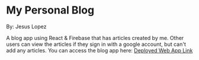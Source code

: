 # My Personal Blog

By: Jesus Lopez

A blog app using React & Firebase that has articles created by me. Other users can view the articles if they sign in with a google account, but can't add any articles.
You can access the blog app here: [Deployed Web App Link](https://blog-8aee2.web.app)
